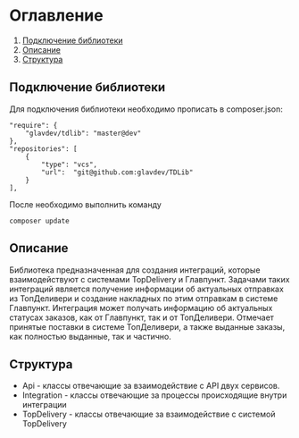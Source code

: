 # Оглавление
1. [Подключение библиотеки](#install)
2. [Описание](#description)
3. [Структура](#structure)

## Подключение библиотеки <a name="install"></a>
Для подключения библиотеки необходимо прописать в composer.json:
```
"require": {
    "glavdev/tdlib": "master@dev"
},
"repositories": [
    {
        "type": "vcs",
        "url":  "git@github.com:glavdev/TDLib"
    }
],
```
После необходимо выполнить команду
```
composer update
```


## Описание <a name="description"></a>
Библиотека предназначенная для создания интеграций, которые взаимодействуют с системами TopDelivery и Главпункт.
Задачами таких интеграций является получение информации об актуальных отправках из ТопДеливери и создание накладных
по этим отправкам в системе Главпункт. Интеграция может получать информацию об актуальных статусах заказов, как от
Главпункт, так и от ТопДеливери. Отмечает принятые поставки в системе ТопДеливери, а также выданные заказы, как
полностью выданные, так и частично.

## Структура <a name="structure"></a>
* Api - классы отвечающие за взаимодействие с API двух сервисов.
* Integration - классы отвечающие за процессы происходящие внутри интеграции
* TopDelivery - классы отвечающие за взаимодействие с системой TopDelivery